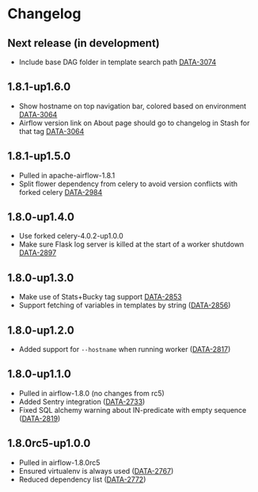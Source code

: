 # Changelog

## Next release (in development)

* Include base DAG folder in template search path [DATA-3074](https://kontagent.jira.com/browse/DATA-3074)

## 1.8.1-up1.6.0

* Show hostname on top navigation bar, colored based on environment [DATA-3064](https://kontagent.jira.com/browse/DATA-3064)
* Airflow version link on About page should go to changelog in Stash for that tag [DATA-3064](https://kontagent.jira.com/browse/DATA-3064)

## 1.8.1-up1.5.0

* Pulled in apache-airflow-1.8.1
* Split flower dependency from celery to avoid version conflicts with forked celery [DATA-2984](https://kontagent.jira.com/browse/DATA-2984)

## 1.8.0-up1.4.0

* Use forked celery-4.0.2-up1.0.0
* Make sure Flask log server is killed at the start of a worker shutdown [DATA-2897](https://kontagent.jira.com/browse/DATA-2897)

## 1.8.0-up1.3.0

* Make use of Stats+Bucky tag support [DATA-2853](https://kontagent.jira.com/browse/DATA-2853)
* Support fetching of variables in templates by string ([DATA-2856](https://kontagent.jira.com/browse/DATA-2856))

## 1.8.0-up1.2.0

* Added support for `--hostname` when running worker ([DATA-2817](https://kontagent.jira.com/browse/DATA-2817))

## 1.8.0-up1.1.0

* Pulled in airflow-1.8.0 (no changes from rc5)
* Added Sentry integration ([DATA-2733](https://kontagent.jira.com/browse/DATA-2733))
* Fixed SQL alchemy warning about IN-predicate with empty sequence ([DATA-2819](https://kontagent.jira.com/browse/DATA-2819))

## 1.8.0rc5-up1.0.0

* Pulled in airflow-1.8.0rc5
* Ensured virtualenv is always used ([DATA-2767](https://kontagent.jira.com/browse/DATA-2767))
* Reduced dependency list ([DATA-2772](https://kontagent.jira.com/browse/DATA-2772))
